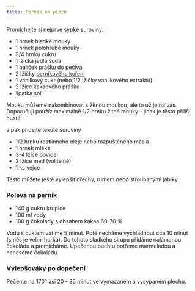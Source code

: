 ```yaml
---
title: Perník na plech
---
```


Promíchejte si nejprve sypké suroviny:

- 1 hrnek hladké mouky
- 1 hrnek polohrubé mouky
- 3/4 hrnku cukru
- 1 lžička jedlá soda
- 1 balíček prášku do pečiva
- 2 lžičky [perníkového koření](https://www.sonnentor.com/cs-cz/eshop/koreni/korenici-smesi/pernikove-koreni-mlete-bio-krabicka-100-g.html)
- 1 vanilkový cukr (nebo 1/2 lžičky vanilkového extraktu)
- 2 lžíce kakaového prášku
- špatka soli

Mouku můžeme nakombinovat s žitnou moukou, ale to už je na vás.
Doporučuji použíz maximálně 1/2 hrnku žitné mouky - jinak je těsto příliš husté.

a pak přidejte tekuté suroviny

- 1/2 hrnku rostlinného oleje nebo rozpuštěného másla
- 1 hrnek mléka
- 3-4 lžíce povidel
- 2 lžíce med (volitelně)
- 1 ks vejce

Těsto můžete ještě vylepšit ořechy, rumem nebo strouhanými jablky.

### Poleva na perník
 
- 140 g cukru krupice
- 100 ml vody 
- 100 g čokolády s obsahem kakaa 60-70 %

Vodu s cuktem vaříme 5 minut. Poté necháme vychladnout cca 10 minut (směs je velmi horká).
Do tohoto sladkého sirupu přidáme nalámanou čokoládu a promícháme. 
Upečenou buchtu potřeme marmeládou a naneseme čokoládu.

### Vylepšováky po dopečení

Pečeme na 170° asi 20 - 35 minut ve vymazaném a vysypaném plechu.